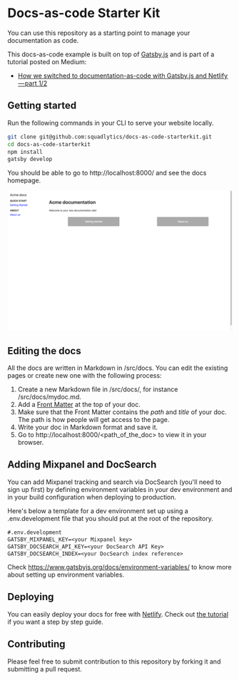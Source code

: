 # Docs-as-code Starter Kit

You can use this repository as a starting point to manage your documentation as code.

This docs-as-code example is built on top of [Gatsby.js](https://www.gatsbyjs.org) and is part of a tutorial posted on Medium:

  * [How we switched to documentation-as-code with Gatsby.js and Netlify — part 1/2](https://medium.com/squadlytics/how-we-switched-to-documentation-as-code-with-gatsby-js-and-netlify-part-1-2-1f57ad732a05) 

## Getting started

Run the following commands in your CLI to serve your website locally.

```bash
git clone git@github.com:squadlytics/docs-as-code-starterkit.git
cd docs-as-code-starterkit
npm install
gatsby develop
```

You should be able to go to http://localhost:8000/ and see the docs homepage.

![](./homepage.png)

## Editing the docs

All the docs are written in Markdown in /src/docs. You can edit the existing pages or create new one with the following process:

  1. Create a new Markdown file in /src/docs/, for instance /src/docs/mydoc.md.
  2. Add a [Front Matter](https://jekyllrb.com/docs/frontmatter/) at the top of your doc.
  3. Make sure that the Front Matter contains the _path_ and _title_ of your doc. The path is how people will get access to the page.
  4. Write your doc in Markdown format and save it.
  5. Go to http://localhost:8000/<path_of_the_doc> to view it in your browser.

## Adding Mixpanel and DocSearch

You can add Mixpanel tracking and search via DocSearch (you'll need to sign up first) by defining environment variables in your dev environment and in your build configuration when deploying to production.

Here's below a template for a dev environment set up using a .env.development file that you should put at the root of the repository.

```
#.env.development
GATSBY_MIXPANEL_KEY=<your Mixpanel key>
GATSBY_DOCSEARCH_API_KEY=<your DocSearch API Key>
GATSBY_DOCSEARCH_INDEX=<your DocSearch index reference>
```

Check https://www.gatsbyjs.org/docs/environment-variables/ to know more about setting up environment variables.

## Deploying

You can easily deploy your docs for free with [Netlify](https://netlify.com). Check out [the tutorial](https://medium.com/squadlytics/how-we-switched-to-documentation-as-code-with-gatsby-js-and-netlify-part-1-2-1f57ad732a05) if you want a step by step guide.

## Contributing

Please feel free to submit contribution to this repository by forking it and submitting a pull request.

